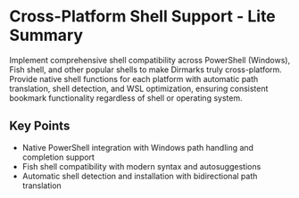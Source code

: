 # Cross-Platform Shell Support - Lite Summary

Implement comprehensive shell compatibility across PowerShell (Windows), Fish shell, and other popular shells to make Dirmarks truly cross-platform. Provide native shell functions for each platform with automatic path translation, shell detection, and WSL optimization, ensuring consistent bookmark functionality regardless of shell or operating system.

## Key Points
- Native PowerShell integration with Windows path handling and completion support
- Fish shell compatibility with modern syntax and autosuggestions
- Automatic shell detection and installation with bidirectional path translation
